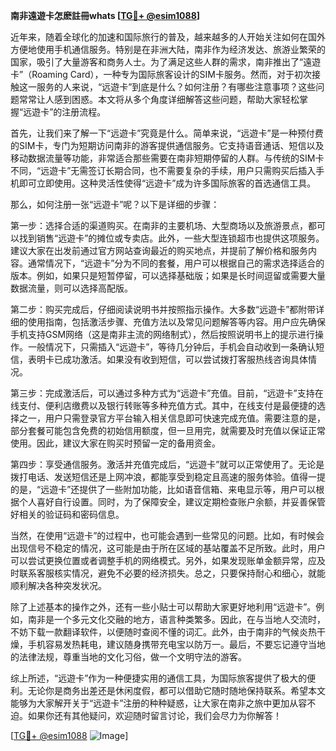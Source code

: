 **南非遠遊卡怎麽註冊whats [[TG💪+ @esim1088](https://t.me/s/esim1088)]**

近年来，随着全球化的加速和国际旅行的普及，越来越多的人开始关注如何在国外方便地使用手机通信服务。特别是在非洲大陆，南非作为经济发达、旅游业繁荣的国家，吸引了大量游客和商务人士。为了满足这些人群的需求，南非推出了“遠遊卡”（Roaming Card），一种专为国际旅客设计的SIM卡服务。然而，对于初次接触这一服务的人来说，“远遊卡”到底是什么？如何注册？有哪些注意事项？这些问题常常让人感到困惑。本文将从多个角度详细解答这些问题，帮助大家轻松掌握“远遊卡”的注册流程。

首先，让我们来了解一下“远遊卡”究竟是什么。简单来说，“远遊卡”是一种预付费的SIM卡，专门为短期访问南非的游客提供通信服务。它支持语音通话、短信以及移动数据流量等功能，非常适合那些需要在南非短期停留的人群。与传统的SIM卡不同，“远遊卡”无需签订长期合同，也不需要复杂的手续，用户只需购买后插入手机即可立即使用。这种灵活性使得“远遊卡”成为许多国际旅客的首选通信工具。

那么，如何注册一张“远遊卡”呢？以下是详细的步骤：

第一步：选择合适的渠道购买。在南非的主要机场、大型商场以及旅游景点，都可以找到销售“远遊卡”的摊位或专卖店。此外，一些大型连锁超市也提供这项服务。建议大家在出发前通过官方网站查询最近的购买地点，并提前了解价格和服务内容。通常情况下，“远遊卡”分为不同的套餐，用户可以根据自己的需求选择适合的版本。例如，如果只是短暂停留，可以选择基础版；如果是长时间逗留或需要大量数据流量，则可以选择高配版。

第二步：购买完成后，仔细阅读说明书并按照指示操作。大多数“远遊卡”都附带详细的使用指南，包括激活步骤、充值方法以及常见问题解答等内容。用户应先确保手机支持GSM网络（这是南非主流的网络制式），然后按照说明书上的提示进行操作。一般情况下，只需插入“远遊卡”，等待几分钟后，手机会自动收到一条确认短信，表明卡已成功激活。如果没有收到短信，可以尝试拨打客服热线咨询具体情况。

第三步：完成激活后，可以通过多种方式为“远遊卡”充值。目前，“远遊卡”支持在线支付、便利店缴费以及银行转账等多种充值方式。其中，在线支付是最便捷的选择之一，用户只需登录官方平台输入相关信息即可快速完成充值。需要注意的是，部分套餐可能包含免费的初始信用额度，但一旦用完，就需要及时充值以保证正常使用。因此，建议大家在购买时预留一定的备用资金。

第四步：享受通信服务。激活并充值完成后，“远遊卡”就可以正常使用了。无论是拨打电话、发送短信还是上网冲浪，都能享受到稳定且高速的服务体验。值得一提的是，“远遊卡”还提供了一些附加功能，比如语音信箱、来电显示等，用户可以根据个人喜好自行设置。同时，为了保障安全，建议定期检查账户余额，并妥善保管好相关的验证码和密码信息。

当然，在使用“远遊卡”的过程中，也可能会遇到一些常见的问题。比如，有时候会出现信号不稳定的情况，这可能是由于所在区域的基站覆盖不足所致。此时，用户可以尝试更换位置或者调整手机的网络模式。另外，如果发现账单金额异常，应及时联系客服核实情况，避免不必要的经济损失。总之，只要保持耐心和细心，就能顺利解决各种突发状况。

除了上述基本的操作之外，还有一些小贴士可以帮助大家更好地利用“远遊卡”。例如，南非是一个多元文化交融的地方，语言种类繁多。因此，在与当地人交流时，不妨下载一款翻译软件，以便随时查阅不懂的词汇。此外，由于南非的气候炎热干燥，手机容易发热耗电，建议随身携带充电宝以防万一。最后，不要忘记遵守当地的法律法规，尊重当地的文化习俗，做一个文明守法的游客。

综上所述，“远遊卡”作为一种便捷实用的通信工具，为国际旅客提供了极大的便利。无论你是商务出差还是休闲度假，都可以借助它随时随地保持联系。希望本文能够为大家解开关于“远遊卡”注册的种种疑惑，让大家在南非之旅中更加从容不迫。如果你还有其他疑问，欢迎随时留言讨论，我们会尽力为你解答！

[[TG💪+ @esim1088](https://t.me/s/esim1088) ![Image](https://i.postimg.cc/4NQfJmqS/Snipaste-2025-05-13-00-14-12.png)]